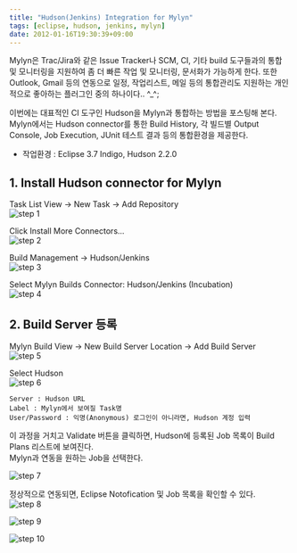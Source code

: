 ```yaml
---
title: "Hudson(Jenkins) Integration for Mylyn"
tags: [eclipse, hudson, jenkins, mylyn]
date: 2012-01-16T19:30:39+09:00
---
```


Mylyn은 Trac/Jira와 같은 Issue Tracker나 SCM, CI, 기타 build 도구들과의 통합 및 모니터링을 지원하여 좀 더 빠른 작업 및 모니터링, 문서화가 가능하게 한다. 또한 Outlook, Gmail 등의 연동으로 일정, 작업리스트, 메일 등의 통합관리도 지원하는 개인적으로 좋아하는 플러그인 중의 하나이다.. ^\_^;  
  
이번에는 대표적인 CI 도구인 Hudson을 Mylyn과 통합하는 방법을 포스팅해 본다. Mylyn에서는 Hudson connector를 통한 Build History, 각 빌드별 Output Console, Job Execution, JUnit 테스트 결과 등의 통합환경을 제공한다.  
  
- 작업환경 : Eclipse 3.7 Indigo, Hudson 2.2.0

## 1. Install Hudson connector for Mylyn
Task List View -> New Task -> Add Repository  
![step 1](../assets/image/2012-01-16-201201161000.jpg)
  
Click Install More Connectors...  
![step 2](../assets/image/2012-01-16-201201161741.jpg)
  
Build Management -\> Hudson/Jenkins   
![step 3](../assets/image/2012-01-16-201201161743.jpg)
  
Select Mylyn Builds Connector: Hudson/Jenkins (Incubation)  
![step 4](../assets/image/2012-01-16-201201161744.jpg)
  
  

## 2. Build Server 등록
Mylyn Build View -> New Build Server Location -> Add Build Server  
![step 5](../assets/image/2012-01-16-201201161111.jpg)
  
Select Hudson  
![step 6](../assets/image/2012-01-16-201201161921.jpg)

```
Server : Hudson URL  
Label : Mylyn에서 보여질 Task명  
User/Password : 익명(Anonymous) 로그인이 아니라면, Hudson 계정 입력  
```

이 과정을 거치고 Validate 버튼을 클릭하면, Hudson에 등록된 Job 목록이 Build Plans 리스트에 보여진다.  
Mylyn과 연동을 원하는 Job을 선택한다.  

![step 7](../assets/image/2012-01-16-201201161922.jpg)
  
정상적으로 연동되면, Eclipse Notofication 및 Job 목록을 확인할 수 있다.  
![step 8](../assets/image/2012-01-16-201201161923.jpg)
  
![step 9](../assets/image/2012-01-16-201201161924.jpg)
  
![step 10](../assets/image/2012-01-16-201201161925.jpg)
